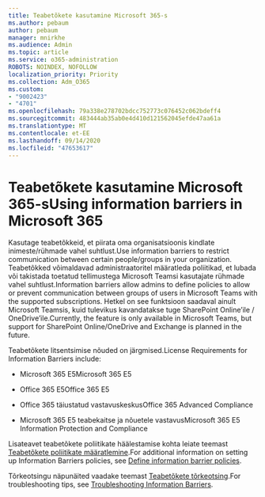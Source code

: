 ```yaml
---
title: Teabetõkete kasutamine Microsoft 365-s
ms.author: pebaum
author: pebaum
manager: mnirkhe
ms.audience: Admin
ms.topic: article
ms.service: o365-administration
ROBOTS: NOINDEX, NOFOLLOW
localization_priority: Priority
ms.collection: Adm_O365
ms.custom:
- "9002423"
- "4701"
ms.openlocfilehash: 79a338e278702bdcc752773c076452c062bdeff4
ms.sourcegitcommit: 483444ab35ab0e4d410d121562045efde47aa61a
ms.translationtype: MT
ms.contentlocale: et-EE
ms.lasthandoff: 09/14/2020
ms.locfileid: "47653617"
---
```

# <a name="using-information-barriers-in-microsoft-365"></a><span data-ttu-id="8f3a5-102">Teabetõkete kasutamine Microsoft 365-s</span><span class="sxs-lookup"><span data-stu-id="8f3a5-102">Using information barriers in Microsoft 365</span></span>

<span data-ttu-id="8f3a5-103">Kasutage teabetõkkeid, et piirata oma organisatsioonis kindlate inimeste/rühmade vahel suhtlust.</span><span class="sxs-lookup"><span data-stu-id="8f3a5-103">Use information barriers to restrict communication between certain people/groups in your organization.</span></span> <span data-ttu-id="8f3a5-104">Teabetõkked võimaldavad administraatoritel määratleda poliitikad, et lubada või takistada toetatud tellimustega Microsoft Teamsi kasutajate rühmade vahel suhtlust.</span><span class="sxs-lookup"><span data-stu-id="8f3a5-104">Information barriers allow admins to define policies to allow or prevent communication between groups of users in Microsoft Teams with the supported subscriptions.</span></span>  <span data-ttu-id="8f3a5-105">Hetkel on see funktsioon saadaval ainult Microsoft Teamsis, kuid tulevikus kavandatakse tuge SharePoint Online’ile / OneDrive’ile.</span><span class="sxs-lookup"><span data-stu-id="8f3a5-105">Currently, the feature is only available in Microsoft Teams, but support for SharePoint Online/OneDrive and Exchange is planned in the future.</span></span>

<span data-ttu-id="8f3a5-106">Teabetõkete litsentsimise nõuded on järgmised.</span><span class="sxs-lookup"><span data-stu-id="8f3a5-106">License Requirements for Information Barriers include:</span></span>

- <span data-ttu-id="8f3a5-107">Microsoft 365 E5</span><span class="sxs-lookup"><span data-stu-id="8f3a5-107">Microsoft 365 E5</span></span>

- <span data-ttu-id="8f3a5-108">Office 365 E5</span><span class="sxs-lookup"><span data-stu-id="8f3a5-108">Office 365 E5</span></span>

- <span data-ttu-id="8f3a5-109">Office 365 täiustatud vastavuskeskus</span><span class="sxs-lookup"><span data-stu-id="8f3a5-109">Office 365 Advanced Compliance</span></span>

- <span data-ttu-id="8f3a5-110">Microsoft 365 E5 teabekaitse ja nõuetele vastavus</span><span class="sxs-lookup"><span data-stu-id="8f3a5-110">Microsoft 365 E5 Information Protection and Compliance</span></span>

<span data-ttu-id="8f3a5-111">Lisateavet teabetõkete poliitikate häälestamise kohta leiate teemast [Teabetõkete poliitikate määratlemine](https://docs.microsoft.com/microsoft-365/compliance/information-barriers-policies).</span><span class="sxs-lookup"><span data-stu-id="8f3a5-111">For additional information on setting up Information Barriers policies, see [Define information barrier policies](https://docs.microsoft.com/microsoft-365/compliance/information-barriers-policies).</span></span>

<span data-ttu-id="8f3a5-112">Tõrkeotsingu näpunäited vaadake teemast [Teabetõkete tõrkeotsing](https://docs.microsoft.com/microsoft-365/compliance/information-barriers-troubleshooting).</span><span class="sxs-lookup"><span data-stu-id="8f3a5-112">For troubleshooting tips, see [Troubleshooting Information Barriers](https://docs.microsoft.com/microsoft-365/compliance/information-barriers-troubleshooting).</span></span>
